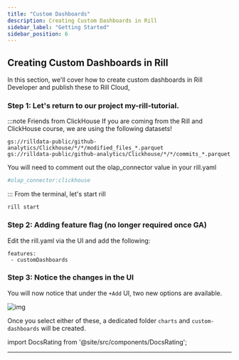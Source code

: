 ```yaml
---
title: "Custom Dashboards"
description: Creating Custom Dashboards in Rill
sidebar_label: "Getting Started"
sidebar_position: 6
---
```


## Creating Custom Dashboards in Rill 

In this section, we'll cover how to create custom dashboards in Rill Developer and publish these to Rill Cloud,
<!-- @import "[TOC]" {cmd="toc" depthFrom=1 depthTo=6 orderedList=false} -->

### Step 1: Let's return to our project my-rill-tutorial.

:::note Friends from ClickHouse
If you are coming from the Rill and ClickHouse course, we are using the following datasets!

```
gs://rilldata-public/github-analytics/Clickhouse/*/*/modified_files_*.parquet
gs://rilldata-public/github-analytics/Clickhouse/*/*/commits_*.parquet
```
You will need to comment out the olap_connector value in your rill.yaml
```yaml
#olap_connector:clickhouse
```
:::
From the terminal, let's start rill

```
rill start 
```

### Step 2: Adding feature flag (no longer required once GA)

Edit the rill.yaml via the UI and add the following:
```
features:
 - customDashboards
```


### Step 3: Notice the changes in the UI

You will now notice that under the `+Add` UI, two new options are available.

![img](/img/tutorials/301/add-custom-dashboard.png)

Once you select either of these, a dedicated folder `charts` and `custom-dashboards` will be created.

import DocsRating from '@site/src/components/DocsRating';

---
<DocsRating />